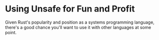 # Using Unsafe for Fun and Profit

Given Rust's popularity and position as a systems programming language, there's
a good chance you'll want to use it with other languages at some point.
